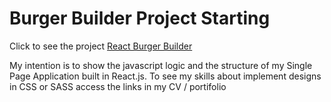 # Burger Builder Project Starting
Click to see the project [React Burger Builder](https://www.brunajs.com/view/react-burger/)

My intention is to show the javascript logic and the structure of my Single Page Application built in React.js.  To see my skills about implement designs in CSS or SASS access the links in my CV / portifolio
